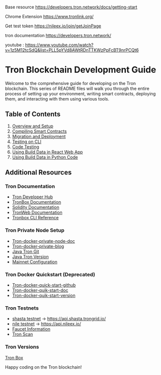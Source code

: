 Base resource https://developers.tron.network/docs/getting-start

Chrome Extension https://www.tronlink.org/

Get test token https://nileex.io/join/getJoinPage

tron documentation https://developers.tron.network/ 

youtube : https://www.youtube.com/watch?v=1z5M12tcSdQ&list=PLL5pYVd8AWtRDnTTKWzPpFcBT9nrPCQt6


# Tron Blockchain Development Guide

Welcome to the comprehensive guide for developing on the Tron blockchain. This series of README files will walk you through the entire process of setting up your environment, writing smart contracts, deploying them, and interacting with them using various tools.

## Table of Contents

1. [Overview and Setup](01_overview.md)
2. [Compiling Smart Contracts](02_compiling_smart_contracts.md)
3. [Migration and Deployment](03_migration.md)
4. [Testing on CLI](04_testing_on_cli.md)
5. [Code Testing](05_code_testing.md)
6. [Using Build Data in React Web App](06_build_data_use_in_react_webapp.md)
7. [Using Build Data in Python Code](07_build_data_use_in_python_code.md)

## Additional Resources

### Tron Documentation

- [Tron Developer Hub](https://developers.tron.network/)
- [TronBox Documentation](https://developers.tron.network/docs/tron-box-user-guide)
- [Solidity Documentation](https://docs.soliditylang.org/)
- [TronWeb Documentation](https://developers.tron.network/docs/tron-web-intro)
- [Tronbox CLI Reference](https://developers.tron.network/reference/interact-with-a-contract)


### Tron Private Node Setup

- [Tron-docker-private-node-doc](https://developers.tron.network/docs/tron-private-chain)
- [Tron-docker-private-blog](https://dev.to/axatbhardwaj/tron-private-network-setup-complete-guide-2022-2pa2)
- [Java Tron Git](https://github.com/tronprotocol/java-tron)
- [Java Tron Version](https://github.com/tronprotocol/java-tron/releases/)
- [Mainnet Configuration](https://raw.githubusercontent.com/tronprotocol/tron-deployment/master/main_net_config.conf)


### Tron Docker Quickstart (Deprecated)

- [Tron-docker-quick-start-github](https://github.com/tronprotocol/docker-tron-quickstart)
- [Tron-docker-quik-start-doc](https://developers.tron.network/v3.7/docs/quickstart)
- [Tron-docker-quik-start-version](https://hub.docker.com/r/trontools/quickstart/tags)


### Tron Testnets

- [shasta testnet](https://api.shasta.trongrid.io/) -> https://api.shasta.trongrid.io/
- [nile testnet](https://api.nileex.io/) -> https://api.nileex.io/
- [Faucet Information](https://www.reddit.com/r/Tronix/comments/1fa9jtf/tron_shasta_faucet/)
- [Tron Scan](https://tronscan.org/#/)


### Tron Versions
[Tron Box](https://github.com/tronprotocol/tronbox/releases)


Happy coding on the Tron blockchain!